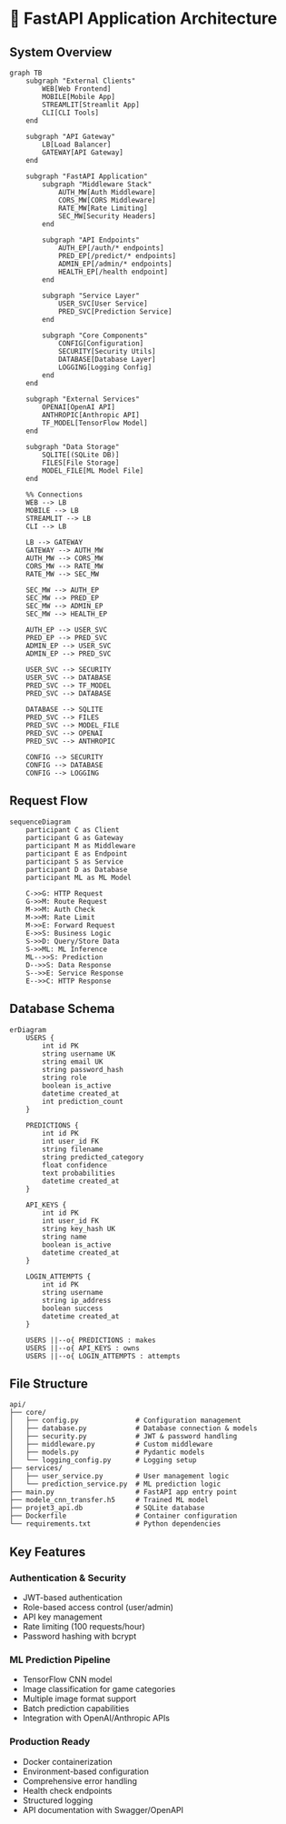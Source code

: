 # 🚀 FastAPI Application Architecture

## System Overview

```mermaid
graph TB
    subgraph "External Clients"
        WEB[Web Frontend]
        MOBILE[Mobile App] 
        STREAMLIT[Streamlit App]
        CLI[CLI Tools]
    end

    subgraph "API Gateway"
        LB[Load Balancer]
        GATEWAY[API Gateway]
    end

    subgraph "FastAPI Application"
        subgraph "Middleware Stack"
            AUTH_MW[Auth Middleware]
            CORS_MW[CORS Middleware]
            RATE_MW[Rate Limiting]
            SEC_MW[Security Headers]
        end

        subgraph "API Endpoints"
            AUTH_EP[/auth/* endpoints]
            PRED_EP[/predict/* endpoints]
            ADMIN_EP[/admin/* endpoints]
            HEALTH_EP[/health endpoint]
        end

        subgraph "Service Layer"
            USER_SVC[User Service]
            PRED_SVC[Prediction Service]
        end

        subgraph "Core Components"
            CONFIG[Configuration]
            SECURITY[Security Utils]
            DATABASE[Database Layer]
            LOGGING[Logging Config]
        end
    end

    subgraph "External Services"
        OPENAI[OpenAI API]
        ANTHROPIC[Anthropic API]
        TF_MODEL[TensorFlow Model]
    end

    subgraph "Data Storage"
        SQLITE[(SQLite DB)]
        FILES[File Storage]
        MODEL_FILE[ML Model File]
    end

    %% Connections
    WEB --> LB
    MOBILE --> LB
    STREAMLIT --> LB
    CLI --> LB
    
    LB --> GATEWAY
    GATEWAY --> AUTH_MW
    AUTH_MW --> CORS_MW
    CORS_MW --> RATE_MW
    RATE_MW --> SEC_MW
    
    SEC_MW --> AUTH_EP
    SEC_MW --> PRED_EP
    SEC_MW --> ADMIN_EP
    SEC_MW --> HEALTH_EP
    
    AUTH_EP --> USER_SVC
    PRED_EP --> PRED_SVC
    ADMIN_EP --> USER_SVC
    ADMIN_EP --> PRED_SVC
    
    USER_SVC --> SECURITY
    USER_SVC --> DATABASE
    PRED_SVC --> TF_MODEL
    PRED_SVC --> DATABASE
    
    DATABASE --> SQLITE
    PRED_SVC --> FILES
    PRED_SVC --> MODEL_FILE
    PRED_SVC --> OPENAI
    PRED_SVC --> ANTHROPIC
    
    CONFIG --> SECURITY
    CONFIG --> DATABASE
    CONFIG --> LOGGING
```

## Request Flow

```mermaid
sequenceDiagram
    participant C as Client
    participant G as Gateway
    participant M as Middleware
    participant E as Endpoint
    participant S as Service
    participant D as Database
    participant ML as ML Model

    C->>G: HTTP Request
    G->>M: Route Request
    M->>M: Auth Check
    M->>M: Rate Limit
    M->>E: Forward Request
    E->>S: Business Logic
    S->>D: Query/Store Data
    S->>ML: ML Inference
    ML-->>S: Prediction
    D-->>S: Data Response
    S-->>E: Service Response
    E-->>C: HTTP Response
```

## Database Schema

```mermaid
erDiagram
    USERS {
        int id PK
        string username UK
        string email UK
        string password_hash
        string role
        boolean is_active
        datetime created_at
        int prediction_count
    }

    PREDICTIONS {
        int id PK
        int user_id FK
        string filename
        string predicted_category
        float confidence
        text probabilities
        datetime created_at
    }

    API_KEYS {
        int id PK
        int user_id FK
        string key_hash UK
        string name
        boolean is_active
        datetime created_at
    }

    LOGIN_ATTEMPTS {
        int id PK
        string username
        string ip_address
        boolean success
        datetime created_at
    }

    USERS ||--o{ PREDICTIONS : makes
    USERS ||--o{ API_KEYS : owns
    USERS ||--o{ LOGIN_ATTEMPTS : attempts
```

## File Structure

```
api/
├── core/
│   ├── config.py              # Configuration management
│   ├── database.py            # Database connection & models
│   ├── security.py            # JWT & password handling
│   ├── middleware.py          # Custom middleware
│   ├── models.py              # Pydantic models
│   └── logging_config.py      # Logging setup
├── services/
│   ├── user_service.py        # User management logic
│   └── prediction_service.py  # ML prediction logic
├── main.py                    # FastAPI app entry point
├── modele_cnn_transfer.h5     # Trained ML model
├── projet3_api.db             # SQLite database
├── Dockerfile                 # Container configuration
└── requirements.txt           # Python dependencies
```

## Key Features

### Authentication & Security
- JWT-based authentication
- Role-based access control (user/admin)
- API key management
- Rate limiting (100 requests/hour)
- Password hashing with bcrypt

### ML Prediction Pipeline
- TensorFlow CNN model
- Image classification for game categories
- Multiple image format support
- Batch prediction capabilities
- Integration with OpenAI/Anthropic APIs

### Production Ready
- Docker containerization
- Environment-based configuration
- Comprehensive error handling
- Health check endpoints
- Structured logging
- API documentation with Swagger/OpenAPI